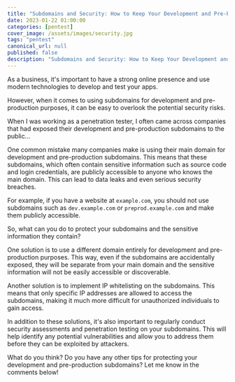 ```yaml
---
title: "Subdomains and Security: How to Keep Your Development and Pre-Prod Environments Safe"
date: 2023-01-22 01:00:00
categories: [pentest]
cover_image: /assets/images/security.jpg
tags: "pentest"
canonical_url: null
published: false
description: "Subdomains and Security: How to Keep Your Development and Pre-Prod Environments Safe"
---
```


As a business, it's important to have a strong online presence and use modern technologies to develop and test your apps.

However, when it comes to using subdomains for development and pre-production purposes, it can be easy to overlook the potential security risks.

When I was working as a penetration tester, I often came across companies that had exposed their development and pre-production subdomains to the public...

One common mistake many companies make is using their main domain for development and pre-production subdomains. This means that these subdomains, which often contain sensitive information such as source code and login credentials, are publicly accessible to anyone who knows the main domain. This can lead to data leaks and even serious security breaches.

For example, if you have a website at `example.com`, you should not use subdomains such as `dev.example.com` or `preprod.example.com` and make them publicly accessible.

So, what can you do to protect your subdomains and the sensitive information they contain?

One solution is to use a different domain entirely for development and pre-production purposes. This way, even if the subdomains are accidentally exposed, they will be separate from your main domain and the sensitive information will not be easily accessible or discoverable.

Another solution is to implement IP whitelisting on the subdomains. This means that only specific IP addresses are allowed to access the subdomains, making it much more difficult for unauthorized individuals to gain access.

In addition to these solutions, it's also important to regularly conduct security assessments and penetration testing on your subdomains. This will help identify any potential vulnerabilities and allow you to address them before they can be exploited by attackers.

What do you think? Do you have any other tips for protecting your development and pre-production subdomains? Let me know in the comments below!
